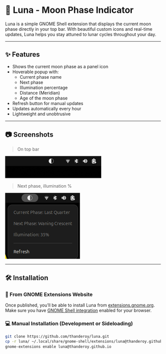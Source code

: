 
# 🌙 Luna - Moon Phase Indicator

Luna is a simple GNOME Shell extension that displays the current moon phase directly in your top bar. With beautiful custom icons and real-time updates, Luna helps you stay attuned to lunar cycles throughout your day.

---

## ✨ Features

- Shows the current moon phase as a panel icon
- Hoverable popup with:
  - Current phase name
  - Next phase
  - Illumination percentage
  - Distance (Meridian)
  - Age of the moon phase
- Refresh button for manual updates
- Updates automatically every hour
- Lightweight and unobtrusive

---

## 📷 Screenshots

> On top bar

![alt text](src/images/image.png)

> Next phase, illumination %

![alt text](<src/images/Screenshot from 2025-04-21 21-34-31.png>)

---

## 🛠 Installation

### 🔌 From GNOME Extensions Website

Once published, you’ll be able to install Luna from [extensions.gnome.org](https://extensions.gnome.org).
Make sure you have [GNOME Shell integration](https://wiki.gnome.org/Projects/GnomeShellIntegration) enabled for your browser.

### 💻 Manual Installation (Development or Sideloading)

```bash
git clone https://github.com/thanderoy/luna.git
cp -r luna/ ~/.local/share/gnome-shell/extensions/luna@thanderoy.github.io
gnome-extensions enable luna@thanderoy.github.io
